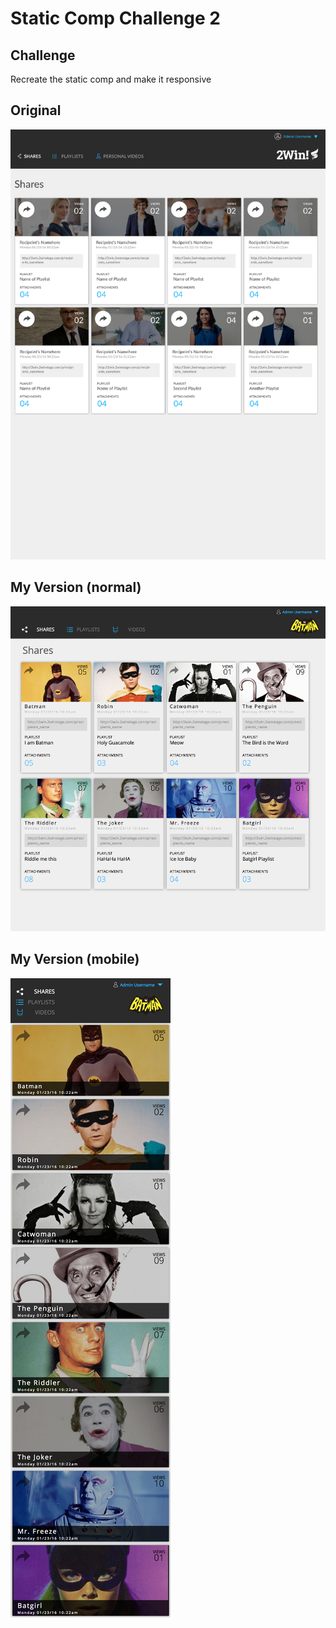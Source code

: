 # Static Comp Challenge 2
## Challenge
Recreate the static comp and make it responsive
## Original
![Original Comp](screenshots/original-version.jpg)

## My Version (normal)
![My Version Comp](screenshots/my-version.png)

## My Version (mobile)
![My Version Mobile Comp](screenshots/my-version-mobile.png)
